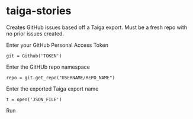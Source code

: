 # taiga-stories

Creates GitHub issues based off a Taiga export.
Must be a fresh repo with no prior issues created.

Enter your GitHub Personal Access Token
~~~
git = Github('TOKEN')
~~~

Enter the GitHUb repo namespace
~~~
repo = git.get_repo("USERNAME/REPO_NAME")
~~~

Enter the exported Taiga export name
~~~
t = open('JSON_FILE')
~~~

Run
